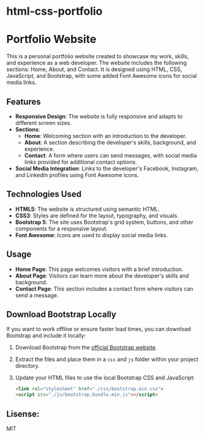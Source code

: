 # html-css-portfolio

# Portfolio Website

This is a personal portfolio website created to showcase my work, skills, and experience as a web developer. The website includes the following sections: Home, About, and Contact. It is designed using HTML, CSS, JavaScript, and Bootstrap, with some added Font Awesome icons for social media links.

## Features

- **Responsive Design**: The website is fully responsive and adapts to different screen sizes.
- **Sections**:
  - **Home**: Welcoming section with an introduction to the developer.
  - **About**: A section describing the developer's skills, background, and experience.
  - **Contact**: A form where users can send messages, with social media links provided for additional contact options.
- **Social Media Integration**: Links to the developer's Facebook, Instagram, and LinkedIn profiles using Font Awesome icons.

## Technologies Used

- **HTML5**: The website is structured using semantic HTML.
- **CSS3**: Styles are defined for the layout, typography, and visuals.
- **Bootstrap 5**: The site uses Bootstrap's grid system, buttons, and other components for a responsive layout.
- **Font Awesome**: Icons are used to display social media links.

## Usage
- **Home Page**: This page welcomes visitors with a brief introduction.
- **About Page**: Visitors can learn more about the developer's skills and background.
- **Contact Page**: This section includes a contact form where visitors can send a message.

## Download Bootstrap Locally

If you want to work offline or ensure faster load times, you can download Bootstrap and include it locally:

1. Download Bootstrap from the [official Bootstrap website](https://getbootstrap.com/docs/5.3/getting-started/download/).

2. Extract the files and place them in a `css` and `js` folder within your project directory.

3. Update your HTML files to use the local Bootstrap CSS and JavaScript:

   ```html
   <link rel="stylesheet" href="./css/bootstrap.min.css">
   <script src="./js/bootstrap.bundle.min.js"></script>

## Lisense:

MIT


